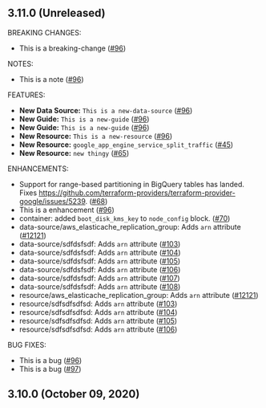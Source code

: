 ## 3.11.0 (Unreleased)

BREAKING CHANGES:

* This is a breaking-change ([#96](https://github.com/hashicorp/terraform-provider-aws/issues/96))

NOTES:

* This is a note ([#96](https://github.com/hashicorp/terraform-provider-aws/issues/96))

FEATURES:

* **New Data Source:** `This is a new-data-source` ([#96](https://github.com/hashicorp/terraform-provider-aws/issues/96))
* **New Guide:** `This is a new-guide` ([#96](https://github.com/hashicorp/terraform-provider-aws/issues/96))
* **New Guide:** `This is a new-guide` ([#96](https://github.com/hashicorp/terraform-provider-aws/issues/96))
* **New Resource:** `This is a new-resource` ([#96](https://github.com/hashicorp/terraform-provider-aws/issues/96))
* **New Resource:** ``google_app_engine_service_split_traffic`` ([#45](https://github.com/hashicorp/terraform-provider-aws/issues/45))
* **New Resource:** ``new thingy`` ([#65](https://github.com/hashicorp/terraform-provider-aws/issues/65))

ENHANCEMENTS:

* Support for range-based partitioning in BigQuery tables has landed. Fixes https://github.com/terraform-providers/terraform-provider-google/issues/5239. ([#68](https://github.com/hashicorp/terraform-provider-aws/issues/68))
* This is a enhancement ([#96](https://github.com/hashicorp/terraform-provider-aws/issues/96))
* container: added `boot_disk_kms_key` to `node_config` block. ([#70](https://github.com/hashicorp/terraform-provider-aws/issues/70))
* data-source/aws_elasticache_replication_group: Adds `arn` attribute ([#12121](https://github.com/hashicorp/terraform-provider-aws/issues/12121))
* data-source/sdfdsfsdf: Adds `arn` attribute ([#103](https://github.com/hashicorp/terraform-provider-aws/issues/103))
* data-source/sdfdsfsdf: Adds `arn` attribute ([#104](https://github.com/hashicorp/terraform-provider-aws/issues/104))
* data-source/sdfdsfsdf: Adds `arn` attribute ([#105](https://github.com/hashicorp/terraform-provider-aws/issues/105))
* data-source/sdfdsfsdf: Adds `arn` attribute ([#106](https://github.com/hashicorp/terraform-provider-aws/issues/106))
* data-source/sdfdsfsdf: Adds `arn` attribute ([#107](https://github.com/hashicorp/terraform-provider-aws/issues/107))
* data-source/sdfdsfsdf: Adds `arn` attribute ([#108](https://github.com/hashicorp/terraform-provider-aws/issues/108))
* resource/aws_elasticache_replication_group: Adds `arn` attribute ([#12121](https://github.com/hashicorp/terraform-provider-aws/issues/12121))
* resource/sdfsdfsdfsd: Adds `arn` attribute ([#103](https://github.com/hashicorp/terraform-provider-aws/issues/103))
* resource/sdfsdfsdfsd: Adds `arn` attribute ([#104](https://github.com/hashicorp/terraform-provider-aws/issues/104))
* resource/sdfsdfsdfsd: Adds `arn` attribute ([#105](https://github.com/hashicorp/terraform-provider-aws/issues/105))
* resource/sdfsdfsdfsd: Adds `arn` attribute ([#106](https://github.com/hashicorp/terraform-provider-aws/issues/106))

BUG FIXES:

* This is a bug ([#96](https://github.com/hashicorp/terraform-provider-aws/issues/96))
* This is a bug ([#97](https://github.com/hashicorp/terraform-provider-aws/issues/97))

## 3.10.0 (October 09, 2020)
